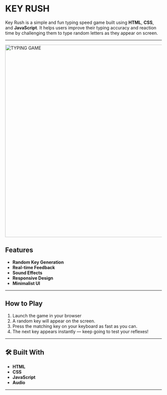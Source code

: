# KEY RUSH


Key Rush is a simple and fun typing speed game built using **HTML**, **CSS**, and **JavaScript**. It helps users improve their typing accuracy and reaction time by challenging them to type random letters as they appear on screen.

---

<img width="1465" height="619" alt="TYPING GAME" src="https://github.com/user-attachments/assets/8ccba896-1cec-48a1-b192-5870993c36fb" />

##  Features

-  **Random Key Generation**
-  **Real-time Feedback**
-  **Sound Effects**
-  **Responsive Design**
-  **Minimalist UI**

---

##  How to Play

1. Launch the game in your browser
2. A random key will appear on the screen.
3. Press the matching key on your keyboard as fast as you can.
5. The next key appears instantly — keep going to test your reflexes!

---

## 🛠️ Built With

- **HTML**
- **CSS**
- **JavaScript** 
- **Audio**
---



